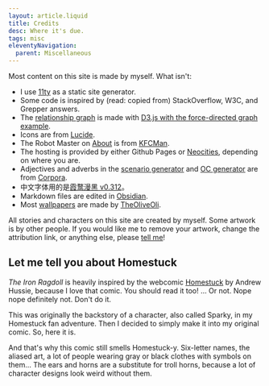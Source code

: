 ```yaml
---
layout: article.liquid
title: Credits
desc: Where it's due.
tags: misc
eleventyNavigation:
  parent: Miscellaneous
---
```


Most content on this site is made by myself. What isn't:

- I use [11ty](https://11ty.dev) as a static site generator.
- Some code is inspired by (read: copied from) StackOverflow, W3C, and Grepper answers.
- The [relationship graph](/characters/relationships/) is made with [D3.js with the force-directed graph example](https://observablehq.com/@d3/disjoint-force-directed-graph/2).
- Icons are from [Lucide](https://lucide.dev).
- The Robot Master on [About](/about/) is from [KFCMan](https://kunfucutsman.neocities.org/fun/robot-master-maker/).
- The hosting is provided by either Github Pages or [Neocities](https://neocities.org), depending on where you are.
- Adjectives and adverbs in the [scenario generator](/fun/scenarios/) and [OC generator](/fun/generator/) are from [Corpora](https://github.com/dariusk/corpora).
- 中文字体用的是[霞鹜漫黑 v0.312](https://github.com/lxgw/LxgwMarkerGothic)。
- Markdown files are edited in [Obsidian](https://obsidian.md).
- Most [wallpapers](/fun/wallpapers/) are made by [TheOliveOli](https://theoliveoli.blahaj.land/).

All stories and characters on this site are created by myself. Some artwork is by other people. If you would like me to remove your artwork, change the attribution link, or anything else, please [tell me](/contact/)!

## Let me tell you about Homestuck

*The Iron Ragdoll* is heavily inspired by the webcomic [Homestuck](https://www.homestuck.com) by Andrew Hussie, because I love that comic. You should read it too! … Or not. Nope nope definitely not. Don't do it.

This was originally the backstory of a character, also called Sparky, in my Homestuck fan adventure. Then I decided to simply make it into my original comic. So, here it is.

And that's why this comic still smells Homestuck-y. Six-letter names, the aliased art, a lot of people wearing gray or black clothes with symbols on them… The ears and horns are a substitute for troll horns, because a lot of character designs look weird without them.

